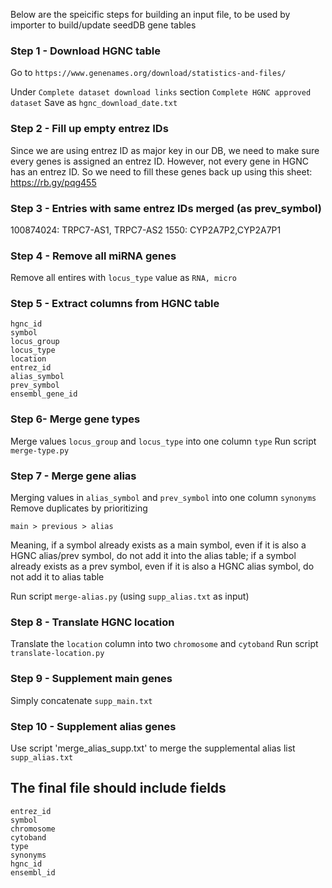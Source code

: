 Below are the speicific steps for building an input file, to be used by importer to build/update seedDB gene tables

### Step 1 - Download HGNC table

Go to `https://www.genenames.org/download/statistics-and-files/`

Under `Complete dataset download links` section `Complete HGNC approved dataset`
Save as `hgnc_download_date.txt`

### Step 2 - Fill up empty entrez IDs

Since we are using entrez ID as major key in our DB, we need to make sure every genes is assigned an entrez ID.
However, not every gene in HGNC has an entrez ID.
So we need to fill these genes back up using this sheet: https://rb.gy/pqg455

### Step 3 - Entries with same entrez IDs merged (as prev_symbol)	

100874024: TRPC7-AS1, TRPC7-AS2
1550: CYP2A7P2,CYP2A7P1

### Step 4 - Remove all miRNA genes
Remove all entires with `locus_type` value as `RNA, micro`

### Step 5 - Extract columns from HGNC table

```
hgnc_id
symbol
locus_group
locus_type
location
entrez_id
alias_symbol
prev_symbol
ensembl_gene_id
```

### Step 6- Merge gene types

Merge values `locus_group` and `locus_type` into one column `type`
Run script `merge-type.py`

### Step 7 - Merge gene alias

Merging values in `alias_symbol` and `prev_symbol` into one column `synonyms`
Remove duplicates by prioritizing
```
main > previous > alias 
```

Meaning, if a symbol already exists as a main symbol, even if it is also a HGNC alias/prev symbol, do not add it into the alias table; if a symbol already exists as a prev symbol, even if it is also a HGNC alias symbol, do not add it to alias table

Run script `merge-alias.py` (using `supp_alias.txt` as input)

### Step 8 - Translate HGNC location

Translate the `location` column into two `chromosome` and `cytoband`
Run script `translate-location.py`

### Step 9 - Supplement main genes
Simply concatenate `supp_main.txt` 

### Step 10 - Supplement alias genes
Use script 'merge_alias_supp.txt' to merge the supplemental alias list `supp_alias.txt`

## The final file should include fields

```
entrez_id
symbol
chromosome
cytoband
type
synonyms
hgnc_id
ensembl_id
```
